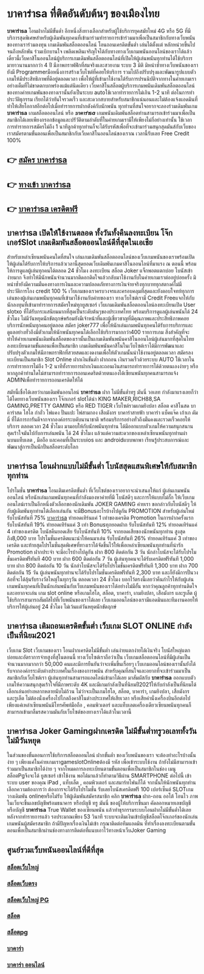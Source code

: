 # บาคาร่าsa  ที่ติดอันดับต้นๆ ของเมืองไทย

**บาคาร่าsa** โอนฝากไม่มีขั้นต่ำ  อีกหนึ่งสิ่งทางเลือกสำหรับผู้ใช้บริการยุคสมัยใหม่ 4G หรือ 5G ที่มีบริการสุดพิเศษสำหรับผู้เดิมพันทุกคนที่เข้ามาร่วมทำรายการเข้าร่วมมาเพื่อเป็นสมาชิกกับทางเว็บพนันของทางเราร่วมลงทุน เกมเดิมพันสล็อตออนไลน์ โอนถอนเครดิตขั้นต่ำ เล่นได้ตั้งแต่ หลักหน่วยขึ้นไปจนถึงหลักพัน ร่วมเบิกบานใจ เพลิดเพลินเจริญใจได้กับทางทางเว็บเกมพนันออนไลน์ของเราได้แล้วเดี๋ยวนี้เว็บคาสิโนออนไลน์ผู้บริการเกมเดิมพันสล็อตออนไลน์ที่เปิดให้ผู้เล่นพนันทุกท่านได้ใช้บริการมายาวนานมากกว่า 4 ปี มีภาพกราฟฟิกที่สมจริงและสวยงาม ระบบ 3 มิติ
มิหนำซ้ำทางเว็บพนันของเรายังมี Programmerมือหนึ่งการสร้างเว็บไซต์ที่คอยให้บริการ  รวมไปถึงปรับปรุงและพัฒนารูปแบบตัวเกมให้มีประสิทธิภาพที่ดีอยู่ตลอดเวลา เพื่อให้ผู้ที่เข้ามาใช้งานได้รับการปรนนิบัติจากทางในค่ายเกมเราอย่างเต็มที่ไม่ขาดตกบกพร่องแม้แต่นิดเดียว เว็บคาสิโนสล็อตผู้บริการเกมพนันเดิมพันสล็อตออนไลน์ของทางค่ายเกมพันของทางเรานั้นยังเป็นระบบ autoใช้เวลาทำรายการไม่เกิน 1-2 นาที ต่อในการทำประวัติธุกรรม เรียกได้ว่าทันใจรวดเร็ว และสะดวกสบายสำหรับสมาชิกแน่นอนและไม่ต้องแจ้งแอดมินที่ทำให้เสียโอกาสอีกต่อไปเมื่อทำรายการฝากตังค์กับนักพนัน
ทุกท่านที่สนใจอยากจะลองร่วมเดิมพันเกม **บาคาร่าsa** เกมสล็อตออนไลน์ หรือ ***บาคาร่าsa*** เกมพนันเดิมพันสล็อตท่านสามารถเข้าร่วมมาเพื่อเป็นสมาชิกได้เลยเพียงกรอกข้อมูลและปรัวัติตามลำดับที่ในค่ายเกมเรามีให้เพียงไม่กี่อย่างเท่านั้น ใช้เวลาการทำรายการสมัครไม่ถึง 1 นาทีลูกค้าทุกท่านก็จะได้รับรหัสเพื่อที่จะเข้ามาร่วมสนุกสุดมันส์กับเว็บของเราสมัครตามขั้นตอนเพื่อเป็นสมาชิกกับเว็บคาสิโนออนไลน์ของเราณ เวลานี้รับเลย Free Credit 100%

## 👉 [สมัคร บาคาร่าsa](https://archa888.com/)
## 👉 [ทางเข้า บาคาร่าsa](https://archa888.com/)
## 👉 [บาคาร่าsa เครดิตฟรี](https://archa888.com/)

## บาคาร่าsa เปิดให้ใช้งานตลอด ทั้งวันทั้งคืนลงทะเบียน โจ๊กเกอร์Slot เกมเดิมพันสล็อตออนไลน์ดีที่สุดในเอเชีย

สำหรับเหล่าเซียนพนันคนใดที่สนใจ เล่นเกมเดิมพันสล็อตออนไลน์ของเว็บเกมพนันของเราพร้อมเปิดให้ผู้เล่นได้รับการให้บริการแล้วเวลานี้สุดยอดเว็บเดิมพันเกมคาสิโนออนไลน์ที่มาแรง ณ ตอนนี้ พร้อมให้การดูแลผู้เล่นทุกคนได้ตลอด 24 ชั่วโมง ลงทะเบียน สล็อต Joker แจ็กพอตแตกบ่อย โบนัสเข้าง่ายมาก จึงทำให้มีนักพนันจำนวนมากติดอกติดใจแล้วกลับมาใช้งานกับในค่ายเกมเราต่ออยู่บ่อยครั้ง มิหนำซ้ำยังมีความมั่นคงทางการเงินและความปลอดภัยทางการเงินจ่ายจริงทุกบาททุกสตางค์ไม่มีประวัติการโกง credit 100 % เว็บเกมของเราครบวงจรและครอบคลุมที่สุดและยังตอบโจทย์ทุกการเล่นของผู้เล่นเกมพนันทุกคนที่เข้ามาใช้งานกับค่ายของเรา
ทางเว็บไซต์เรามี Credit Freeแจกให้กับนักลงทุนที่เข้ามาทำรายการสมัครใหม่ทุกยูสเซอร์ เว็บเกมเดิมพันสล็อตออนไลน์ลงทะเบียนเปิด User slotxo ที่ได้รับกระแสนิยมมากที่สุดเป็นระดับต้นๆของประเทศไทย พร้อมบริการดูแลผู้เล่นพนันได้ 24 ชั่วโมง ไม่มีวันหยุดนักขัตฤกษ์พร้อมยังมีเจ้าหน้าที่และผู้เชี่ยวชาญที่มีคุณภาพและประสิทธิภาพคอยบริการนักพนันทุกคนอยู่ตลอด สมัคร joker777 เพื่อให้นักเล่นเกมพนันทุกคนได้รับการบริการและดูแลอย่างทั่วถึงมีตัวเกมให้นักพนันทุกคนได้เลือกใช้บริการมากกว่า400 รายการเกม
สิ่งสำคัญที่จะทำให้ค่ายเกมพนันเดิมพันสล็อตของเรานั้นเป็นเกมเดิมพันพนันคาสิโนออนไลน์ผู้เล่นมากที่สุดในไทย ลงทะเบียนตามขั้นตอนเพื่อเป็นสมาชิก  เกมเดิมพันพนันคาสิโนในเว็บไซต์เราได้มีการพัฒนาและปรับปรุงตัวเกมให้มีภาพกราฟิกที่สวยสดและงดงามเพื่อให้ตัวเกมนั้นน่าใช้งานอยู่ตลอดเวลา สมัครลงทะเบียนเป็นสมาชิก Slot Online ฝากเงินขั้นต่ำ ฝากถอน เงินรวดเร็วด้วยระบบ AUTO ใช้เวลาในการทำรายการไม่ถึง 1-2 นาทีทั้งรายการฝากเงินและถอนเงินสามารถทำรายการได้ด้วยตนเองง่ายๆ หรือหากลูกค้าท่านใดไม่สามารถทำรายการถอนเคดริตด้วยตนเองได้เซียนพนันทุกคนสามารถแจ้ง ADMINเพื่อทำรายการถอนเครดิตให้ได้

สมัยนี้เชื่อได้เลยว่าเกมเดิมพันออนไลน์ **บาคาร่าsa** ฝาก ไม่มีขั้นต่ำทรู มันนี่ วอเลท กำลังมาแรงเลยก็ว่าได้โดยทางเว็บพนันของเรา โจ๊กเกอร์ slotได้นำ  KING MAKER,RICH88,SA GAMING,PRETTY GAMING หรือ RED TIGER เว็บไซต์รวมเกมยิงปลา สล็อต คาสิโนสด บาคาร่าสด ไฮโล กำถั่ว ไพ่แคง ปั่นแปะ ไพ่สามกอง เสือมังกร บาคาร่าสายฟ้า บาคาร่า แบ็คแจ๊ค เก้าเก ดัมมี่ ที่ได้การการันตีจากจากองค์กรระบดับนานาชาติ พร้อมบริการอย่างทั่วถึงมั่นคงและรวดเร็วคอยให้บริการ ตลอดเวลา 24 ชั่วโมง มามอบให้กับนักพนันทุกท่าน ได้มีออกแบบตัวเกมให้ความสนุกสนานสุดเร้าใจมันไปกับการเล่นพนัน ได้ 24 ชั่วโมง แล้วแต่ความสะดวกของเหล่าเซียนพนันทุกท่านผ่านบนแท็บเลต , มือถือ และคอมที่เป็นระบบios และ androidแบบพกพา เรียนรู้ประสบการณ์และพัฒนาสู่การเป็นนักปั่นสล็อตระดับโลก

## บาคาร่าsa โอนฝากแบบไม่มีขั้นต่ำ โบนัสสุดแสนพิเศษให้กับสมาชิกทุกท่าน

โปรโมชั่น **บาคาร่าsa** โอนเติมเครดิตขั้นต่ำ ที่เว็บไซต์ของเราอยากจะนำเสนอให้แก่  ผู้เล่นเกมพนันออนไลน์ หรือนักเล่นเกมพนันทุกคนที่กำลังมองหาค่ายที่มี โบนัสดีๆ และการให้แบบไม่กั๊ก ให้เว็บเกมออนไลน์เราเป็นอีกหนึ่งตัวเลือกของนักเดิมพัน JOKER GAMING ค่ายเรา ขอกล่าวกับโบนัสดีๆ ให้กับผู้เดิมพันทุกท่านได้เลือกเล่นกัน จะมีBonusอะไรบ้างไปดูกัน
 PROMOTION สำหรับผู้เล่นใหม่ รับโบนัสทันที 75% [บาคาร่าsa](https://archa888.com/) ทำยอดเทิร์นแค่ 1 เท่าของเครดิต
 Promotion ในการฝากครั้งแรก รับโบนัสทันที 19% ทำยอดเทิร์นแค่ 3 เท่า
Bonusทุกยอดฝาก รับโบนัสทันที 12% ทำยอดเทิร์นแค่ 4 เท่าของเครดิต
โบนัสคืนยอดเสีย รับโบนัสทันที 10% จากยอดเสียของนักพนันทุกท่าน สูงสุดถึง8,000 บาท
โปรโมชั่นเครดิตแนะนำให้คนมาเล่น รับโบนัสทันที 26% ทำยอดเทิร์นแค่ 3 เท่าของเครดิต
และท้ายสุดโปรโมชั่นสุดพิเศษที่ทางเราได้จัดขึ้นไว้ให้เพื่อเหล่าเซียนพนันทุกท่านที่น่ารัก  Promotion ฝากประจำ จะมีอะไรบ้างไปดูกัน
ฝาก 800 ติดต่อกัน 3 วัน นักล่าโบนัสจะได้รับโปรโมชั่นเครดิตฟรีทันที 400 บาท
ฝาก 600 ติดต่อกัน 7 วัน ผู้เล่นทุกคนจะได้รับเครดิตฟรีทันที 1,000 บาท
ฝาก 800 ติดต่อกัน 10 วัน นักล่าโบนัสจะได้รับโปรโมชั่นเครดิตฟรีทันที 1,300 บาท
ฝาก 700 ติดต่อกัน 15 วัน ผู้เล่นพนันทุกท่านจะได้รับโปรโมชั่นเครดิตฟรีทันที 2,300 บาท
และก็ยังมีการปั่นวงล้อที่จะได้ลุ้นรับรางวัลใหญ่ในทุกๆวัน ตลอดเวลา 24 ชั่วโมง บอกไว้ตรงนี้เลยว่าคืนกำไรให้กับผู้เล่นเกมพนันทุกคนที่เป็นนักเล่นพนันกับเว็บเกมพนันของเราได้อย่างไม่มีอั้น หากว่าคุณลูกค้าทุกท่านติดใจและอยากจะเล่น เกม slot online หรือเกมไฮโล, สล็อต, บาคาร่า, เกมยิงปลา, เสือมังกร และรูเล็ต ผู้ใช้บริการสามารถสัมผัสไปที่เว็บพนันของเราได้เลย เว็บเกมออนไลน์ของเรามีแอดมินและทีมงานคอยให้บริการให้ผู้เล่นอยู่ 24 ชั่วโมง ไม่เว้นแต่วันหยุดนักขัตฤกษ์

## บาคาร่าsa เติมถอนเครดิตขั้นต่ำ  เว็บเกม SLOT ONLINE กำลังเป็นที่นิยม2021

เว็บเกม Slot เว็บเกมของเรา โอนฝากเครดิตไม่มีขั้นต่ำ เล่นง่ายแตกง่ายได้เงินจริง โบนัสใหญ่แตกบ่อยและอัตราการจ่ายสูงที่สุในตอนนี้ ทางเว็บไซต์เราถือว่าเป็น เว็บเกมสล็อตออนไลน์ที่มีผู้เล่นเป็นจำนวนมากมากกว่า 50,000 คนและมีการยืนยันว่าจะเพิ่มขึ้นเรื่อยๆ เว็บเกมออนไลน์ของเรานั้นยังได้รับจากองค์กรระดับต่างประเทศในเรื่องของการพนัน สำหรับคุณที่สนใจและอยากที่จะเข้าร่วมมาเป็นสมาชิกกับเว็บไซต์เรา ผู้เล่นทุกท่านสามารถแอดไลน์เข้ามาได้เลย
	มาสัมผัสกับ **บาคาร่าsa** ออกแบบตัวเกมให้ความสนุกสุดเร้าใจที่มีภาพระดับ 4K และมีเกมกำลังเป็นที่นิยมปี2021ให้กับกำลังเป็นที่นิยมได้เลือกเล่นอย่างหลากหลายนับไม่ถ้วน  ไม่ว่าจะเป็นเกมไฮโล, สล็อต, บาคาร่า, เกมยิงปลา, เสือมังกร และรูเล็ต ไม่ต้องนั่งเครื่องไปไกลถึงคาสิโนต่างประเทศให้เสียเวลา หรือเสียค่านั่งเครื่องบินอีกต่อไป เพียงแค่เหล่าเซียนพนันมีโทรศัพท์มือถือ , คอมพิวเตอร์ และแท็บเลตเครื่องเดียวเซียนพนันทุกคนก็สามารถเข้ามาลิ้มรสความมันกับเว็บไซต์ของทางเราได้แล้วในเวลานี้

## บาคาร่าsa Joker Gamingฝากเครดิต ไม่มีขั้นต่ำทรูวอเลททั้งวัน ไม่มีวันหยุด

ในส่วนของขั้นตอนการใช้บริการสล็อตออนไลน์ ฝากขั้นต่ำ ของเว็บพนันของเรา จะต้องทำอะไรบ้างนั้น ง่าย ๆ เพียงแค่ในค่ายเกมเราgameslotOnlineต้องมี รหัส เพื่อเข้าระบบใช้งาน ถ้ายังไม่มีสามารถเข้าร่วมมาเป็นสมาชิกได้ง่าย ๆ จากโหมดการลงทะเบียนตามขั้นตอนเพื่อเป็นสมาชิกในช่อง เมนู สล็อตPgจึงจะได้ ยูสเซอร์ เข้าใช้งาน พอได้มาแล้วก็ทำตามวิธีผ่าน SMARTPHONE ต่อไปนี้
เข้าระบบ user  ของคุณ iPad , แท็บเล็ต , คอมพิวเตอร์ และสมาร์ทโฟนก็ได้
จากนั้นให้นักพนันทุกท่านเลือกความต้องการว่า ต้องการจะได้รับโปรโมชั่น รับเลยโบนัสเครดิตฟรี 100 เปอร์เซ็นต์ SLOTเกมวางเดิมพัน onlineหรือไม่รับ
ให้ผู้เดิมพันสมัครสมาชิก คลิก **บาคาร่าsa** ฝาก-ถอน ออโต้ โอนไว ภาพในเว็บจะขึ้นเลขบัญชีพร้อมธนาคาร หรือบัญชี ทรู มันนี่ ของผู้ให้บริการขึ้นมา
คัดลอกหมายเลขบัญชี หรือบัญชี **บาคาร่าsa** True Wallet ของเซียนพนัน แล้วทำธุรกรรมระบบโอนฝากไม่มีขั้นต่ำได้เลย
หลังจากทำรายการแล้ว รอประมาณเพียง 53 วินาที ระบบจะเติมเงินเข้าบัญชีสล็อตโจ๊กเกอร์ของนักเล่นเกมพนันผู้สมัครสมาชิก
ถ้ามีปัญหาเรื่องเงินไม่เข้า กรุณาติดต่อทีมแอดมิน ที่ทำเรื่องลงทะเบียนตามขั้นตอนเพื่อเป็นสมาชิกผ่านช่องทางการติดต่อที่แนบเอาไว้ทางหน้าเว็บJoker Gaming

## ศูนย์รวมเว็บพนันออนไลน์ที่ดีที่สุด

### [สล็อตเว็บใหญ่](https://archa888.com/)
### [สล็อตเว็บตรง](https://slot168boy.com/)
### [สล็อตเว็บใหญ่ PG](https://archa888.com/)
### [สล็อต](https://atom.io/themes/%E0%B8%AA%E0%B8%A5%E0%B9%87%E0%B8%AD%E0%B8%95%E3%80%90%E0%B9%80%E0%B8%A7%E0%B9%87%E0%B8%9A%20%E0%B8%AA%E0%B8%A5%E0%B9%87%E0%B8%AD%E0%B8%95%20%E0%B8%AD%E0%B8%AD%E0%B8%99%E0%B9%84%E0%B8%A5%E0%B8%99%E0%B9%8C%20%E0%B8%AD%E0%B8%B1%E0%B8%99%E0%B8%94%E0%B8%B1%E0%B8%9A%201%E3%80%91)
### [สล็อตpg](https://atom.io/themes/%E0%B8%AA%E0%B8%A5%E0%B9%87%E0%B8%AD%E0%B8%95pg%E3%80%90pg%20slot%201%20%E0%B8%9A%E0%B8%B2%E0%B8%97%E3%80%91)
### [บาคาร่า](https://atom.io/themes/%E0%B8%9A%E0%B8%B2%E0%B8%84%E0%B8%B2%E0%B8%A3%E0%B9%88%E0%B8%B2%E3%80%90%E0%B8%82%E0%B8%B1%E0%B9%89%E0%B8%99%E0%B8%95%E0%B9%88%E0%B8%B3%201%20%E0%B8%9A%E0%B8%B2%E0%B8%97%E3%80%91)
### [บาคาร่า ออนไลน์](https://atom.io/themes/%E0%B8%9A%E0%B8%B2%E0%B8%84%E0%B8%B2%E0%B8%A3%E0%B9%88%E0%B8%B2%20%E0%B8%AD%E0%B8%AD%E0%B8%99%E0%B9%84%E0%B8%A5%E0%B8%99%E0%B9%8C%E3%80%90%E0%B9%80%E0%B8%A7%E0%B9%87%E0%B8%9A%20%E0%B8%AA%E0%B8%A5%E0%B9%87%E0%B8%AD%E0%B8%95%20%E0%B8%AD%E0%B8%AD%E0%B8%99%E0%B9%84%E0%B8%A5%E0%B8%99%E0%B9%8C%20%E0%B8%AD%E0%B8%B1%E0%B8%99%E0%B8%94%E0%B8%B1%E0%B8%9A%201%E3%80%91)
